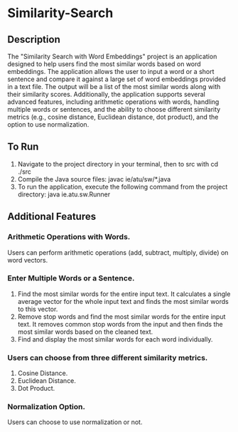 # Similarity-Search
## Description 
The "Similarity Search with Word Embeddings" project is an application designed to help users 
find the most similar words based on word embeddings. The application allows the user to input 
a word or a short sentence and compare it against a large set of word embeddings provided in a 
text file. The output will be a list of the most similar words along with their similarity scores. 
Additionally, the application supports several advanced features, including arithmetic operations 
with words, handling multiple words or sentences, and the ability to choose different similarity 
metrics (e.g., cosine distance, Euclidean distance, dot product), and the option to use 
normalization. 
## To Run 
1. Navigate to the project directory in your terminal, then to src with cd ./src
2. Compile the Java source files: javac ie/atu/sw/*.java
3. To run the application, execute the following command from the project directory: 
java ie.atu.sw.Runner
## Additional Features 
### Arithmetic Operations with Words. 
Users can perform arithmetic operations (add, subtract, multiply, divide) on word vectors. 
### Enter Multiple Words or a Sentence. 
1. Find the most similar words for the entire input text. It calculates a single average vector for 
the whole input text and finds the most similar words to this vector. 
2. Remove stop words and find the most similar words for the entire input text. It removes 
common stop words from the input and then finds the most similar words based on the cleaned 
text. 
3. Find and display the most similar words for each word individually. 
### Users can choose from three different similarity metrics. 
 1. Cosine Distance. 
 2. Euclidean Distance. 
 3. Dot Product. 
### Normalization Option. 
Users can choose to use normalization or not.
